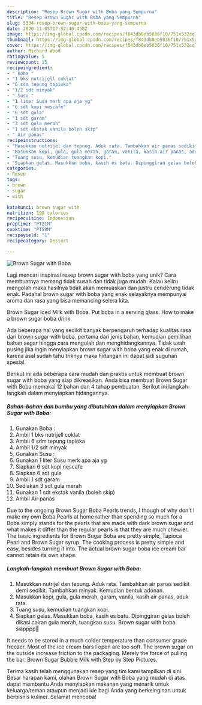 ```yaml
---
description: "Resep Brown Sugar with Boba yang Sempurna"
title: "Resep Brown Sugar with Boba yang Sempurna"
slug: 5334-resep-brown-sugar-with-boba-yang-sempurna
date: 2020-11-05T17:52:40.458Z
image: https://img-global.cpcdn.com/recipes/f843db8eb5036f10/751x532cq70/brown-sugar-with-boba-foto-resep-utama.jpg
thumbnail: https://img-global.cpcdn.com/recipes/f843db8eb5036f10/751x532cq70/brown-sugar-with-boba-foto-resep-utama.jpg
cover: https://img-global.cpcdn.com/recipes/f843db8eb5036f10/751x532cq70/brown-sugar-with-boba-foto-resep-utama.jpg
author: Richard Wood
ratingvalue: 5
reviewcount: 15
recipeingredient:
- " Boba "
- "1 bks nutrijell coklat"
- "6 sdm tepung tapioka"
- "1/2 sdt minyak"
- " Susu "
- "1 liter Susu merk apa aja yg"
- "6 sdt kopi nescafe"
- "6 sdt gula"
- "1 sdt garam"
- "3 sdt gula merah"
- "1 sdt ekstak vanila boleh skip"
- " Air panas"
recipeinstructions:
- "Masukkan nutrijel dan tepung. Aduk rata. Tambahkan air panas sedikit demi sedikit. Tambahkan minyak. Kemudian bentuk adonan."
- "Masukkan kopi, gula, gula merah, garam, vanila, kasih air panas, aduk rata."
- "Tuang susu, kemudian tuangkan kopi."
- "Siapkan gelas. Masukkan boba, kasih es batu. Dipinggiran gelas boleh dikasi cairan gula merah, tuangkan susu. Brown sugar with boba siapppp🤗"
categories:
- Resep
tags:
- brown
- sugar
- with

katakunci: brown sugar with 
nutrition: 198 calories
recipecuisine: Indonesian
preptime: "PT21M"
cooktime: "PT59M"
recipeyield: "1"
recipecategory: Dessert

---
```



![Brown Sugar with Boba](https://img-global.cpcdn.com/recipes/f843db8eb5036f10/751x532cq70/brown-sugar-with-boba-foto-resep-utama.jpg)

Lagi mencari inspirasi resep brown sugar with boba yang unik? Cara membuatnya memang tidak susah dan tidak juga mudah. Kalau keliru mengolah maka hasilnya tidak akan memuaskan dan justru cenderung tidak enak. Padahal brown sugar with boba yang enak selayaknya mempunyai aroma dan rasa yang bisa memancing selera kita.

Brown Sugar Iced Milk with Boba. Put boba in a serving glass. How to make a brown sugar boba drink

Ada beberapa hal yang sedikit banyak berpengaruh terhadap kualitas rasa dari brown sugar with boba, pertama dari jenis bahan, kemudian pemilihan bahan segar hingga cara mengolah dan menghidangkannya. Tidak usah pusing jika ingin menyiapkan brown sugar with boba yang enak di rumah, karena asal sudah tahu triknya maka hidangan ini dapat jadi suguhan spesial.


Berikut ini ada beberapa cara mudah dan praktis untuk membuat brown sugar with boba yang siap dikreasikan. Anda bisa membuat Brown Sugar with Boba memakai 12 bahan dan 4 tahap pembuatan. Berikut ini langkah-langkah dalam menyiapkan hidangannya.

<!--inarticleads1-->

##### Bahan-bahan dan bumbu yang dibutuhkan dalam menyiapkan Brown Sugar with Boba:

1. Gunakan  Boba :
1. Ambil 1 bks nutrijell coklat
1. Ambil 6 sdm tepung tapioka
1. Ambil 1/2 sdt minyak
1. Gunakan  Susu :
1. Gunakan 1 liter Susu merk apa aja yg
1. Siapkan 6 sdt kopi nescafe
1. Siapkan 6 sdt gula
1. Ambil 1 sdt garam
1. Sediakan 3 sdt gula merah
1. Gunakan 1 sdt ekstak vanila (boleh skip)
1. Ambil  Air panas


Due to the ongoing Brown Sugar Boba Pearls trends, I though of why don&#39;t I make my own Boba Pearls at home rather than spending so much for a Boba simply stands for the pearls that are made with dark brown sugar and what makes it differ than the regular pearls is that they are much chewier. The basic ingredients for Brown Sugar Boba are pretty simple, Tapioca Pearl and Brown Sugar syrup. The cooking process is pretty simple and easy, besides turning it into. The actual brown sugar boba ice cream bar cannot retain its own shape. 

<!--inarticleads2-->

##### Langkah-langkah membuat Brown Sugar with Boba:

1. Masukkan nutrijel dan tepung. Aduk rata. Tambahkan air panas sedikit demi sedikit. Tambahkan minyak. Kemudian bentuk adonan.
1. Masukkan kopi, gula, gula merah, garam, vanila, kasih air panas, aduk rata.
1. Tuang susu, kemudian tuangkan kopi.
1. Siapkan gelas. Masukkan boba, kasih es batu. Dipinggiran gelas boleh dikasi cairan gula merah, tuangkan susu. Brown sugar with boba siapppp🤗


It needs to be stored in a much colder temperature than consumer grade freezer. Most of the ice cream bars I open are too soft. The brown sugar on the outside increase friction to the packaging. Merely the force of pulling the bar. Brown Sugar Bubble Milk with Step by Step Pictures. 

Terima kasih telah menggunakan resep yang tim kami tampilkan di sini. Besar harapan kami, olahan Brown Sugar with Boba yang mudah di atas dapat membantu Anda menyiapkan makanan yang menarik untuk keluarga/teman ataupun menjadi ide bagi Anda yang berkeinginan untuk berbisnis kuliner. Selamat mencoba!
